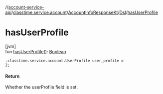 //[account-service-api](../../../../index.md)/[classtime.service.account](../../index.md)/[AccountInfoResponseKt](../index.md)/[Dsl](index.md)/[hasUserProfile](has-user-profile.md)

# hasUserProfile

[jvm]\
fun [hasUserProfile](has-user-profile.md)(): [Boolean](https://kotlinlang.org/api/latest/jvm/stdlib/kotlin/-boolean/index.html)

<code>.classtime.service.account.UserProfile user_profile = 2;</code>

#### Return

Whether the userProfile field is set.
